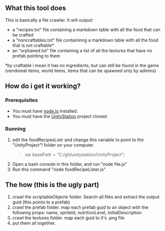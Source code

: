 ## What this tool does

This is basically a file crawler. It will output:

- a "recipes.txt" file containing a markdown table with all the food that can be crafted
- a "noncraftables.txt" file containinng a markdown table with all the food that is not craftable\*
- an "orphaned.txt" file containing a list of all the textures that have no prefab pointing to them

\*by craftable i mean it has no ingredients, but can still be found in the game (vendomat items, world items, items that can be spawned only by admins)

## How do i get it working?

### Prerequisites

- You must have [node.js](https://nodejs.org/en/) installed.
- You must have the [UnityStation](https://github.com/unitystation/unitystation) project cloned.

### Running

1. edit the foodRecipesListr and change this variable to point to the "UnityProject"! folder on your computer.
   > var basePath = "C:/git/unitystation/UnityProject";
2. Open a bash console in this folder, and run "node file.js"
3. Run this command "node foodRecipeLister.js"

## The how (this is the ugly part)

1. crawl the scriptableObjects folder. Search all files and extract the output guid (this points to a prefab)
2. crawl the prefab folder. map each prefab guid to an object with the following props: name, spriteId, nutritionLevel, initialDescription
3. crawl the textures folder. map each guid to it's .png file
4. put them all together.
